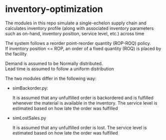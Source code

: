 # inventory-optimization

The modules in this repo simulate a single-echelon supply chain
and calculates inventory profile (along with associated inventory 
parameters such as on-hand, inventory position, service level, etc.) 
across time

The system follows a reorder point-reorder quantity (ROP-ROQ) policy.  
If inventory position <= ROP, an order of a fixed quantity (ROQ)
is placed by the facility

Demand is assumed to be Normally distributed.  
Lead time is assumed to follow a uniform distribution

The two modules differ in the following way:

* simBackorder.py:

    It is assumed that any unfulfilled order is backordered
    and is fulfilled whenever the material is available in the 
    inventory.  The service level is estimated based on how 
    late the order was fulfilled

* simLostSales.py

    It is assumed that any unfulfilled order is lost.  The 
    service level is estimated based on how
    late the order was fulfilled

